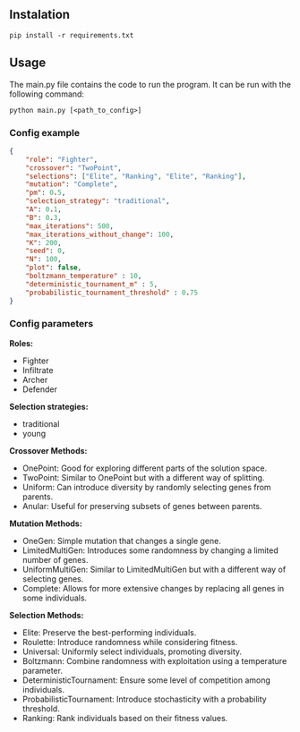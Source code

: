 ## Instalation

```
pip install -r requirements.txt
```

## Usage

The main.py file contains the code to run the program. It can be run with the following command:

```
python main.py [<path_to_config>]
```
### Config example
```json
{
    "role": "Fighter",
    "crossover": "TwoPoint",
    "selections": ["Elite", "Ranking", "Elite", "Ranking"],
    "mutation": "Complete",
    "pm": 0.5,
    "selection_strategy": "traditional",
    "A": 0.1,
    "B": 0.3,
    "max_iterations": 500,
    "max_iterations_without_change": 100,
    "K": 200,
    "seed": 0,
    "N": 100,
    "plot": false,
    "boltzmann_temperature" : 10,
    "deterministic_tournament_m" : 5,
    "probabilistic_tournament_threshold" : 0.75
}

```
### Config parameters
**Roles:**
- Fighter
- Infiltrate
- Archer
- Defender

**Selection strategies:**
- traditional
- young
  
**Crossover Methods:**
- OnePoint: Good for exploring different parts of the solution space.
- TwoPoint: Similar to OnePoint but with a different way of splitting.
- Uniform: Can introduce diversity by randomly selecting genes from parents.
- Anular: Useful for preserving subsets of genes between parents.

**Mutation Methods:**
- OneGen: Simple mutation that changes a single gene.
- LimitedMultiGen: Introduces some randomness by changing a limited number of genes.
- UniformMultiGen: Similar to LimitedMultiGen but with a different way of selecting genes.
- Complete: Allows for more extensive changes by replacing all genes in some individuals.

**Selection Methods:**
- Elite: Preserve the best-performing individuals.
- Roulette: Introduce randomness while considering fitness.
- Universal: Uniformly select individuals, promoting diversity.
- Boltzmann: Combine randomness with exploitation using a temperature parameter.
- DeterministicTournament: Ensure some level of competition among individuals.
- ProbabilisticTournament: Introduce stochasticity with a probability threshold.
- Ranking: Rank individuals based on their fitness values.

